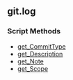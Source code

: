 ## git.log


### Script Methods


* [get_CommitType](get_CommitType.md)
* [get_Description](get_Description.md)
* [get_Note](get_Note.md)
* [get_Scope](get_Scope.md)
